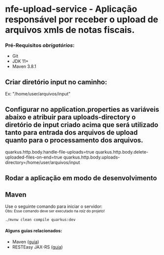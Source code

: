 # nfe-upload-service - Aplicação responsável por receber o upload de arquivos xmls de notas fiscais.

### Pré-Requisitos *obrigatórios*:
 - Git
 - JDK 11+
 - Maven 3.8.1

## Criar diretório input no caminho:

Ex: "/home/user/arquivos/input"

## Configurar no application.properties as variáveis abaixo e atribuir para uploads-directory o diretório de input criado acima que será utilizado tanto para entrada dos arquivos de upload quanto para o processamento dos arquivos.

quarkus.http.body.handle-file-uploads=true
quarkus.http.body.delete-uploaded-files-on-end=true
quarkus.http.body.uploads-directory=/home/user/arquivos/input
## Rodar a aplicação em modo de desenvolvimento

## Maven

Use o seguinte comando para iniciar o servidor:<br/>
<small>Obs: Esse comando deve ser executado na _raiz_ do projeto!</small>
```shell script
./mvnw clean compile quarkus:dev
```

#### Alguns guias relacionados:
- Maven ([guia](https://maven.apache.org/what-is-maven.html))
- RESTEasy JAX-RS ([guia](https://docs.jboss.org/resteasy/docs/3.0.9.Final/userguide/html_single/index.html))
